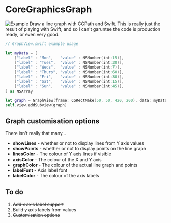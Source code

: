 CoreGraphicsGraph
=================
![Example](http://cl.ly/image/3M3y0A3w2C1F/d)
Draw a line graph with CGPath and Swift. This is really just the result of playing with Swift, and so I can't garuntee the code is production ready, or even very good.

```swift
// GraphView.swift example usage

let myData = [
    ["label" : "Mon",   "value" : NSNumber(int:15)],
    ["label" : "Tues",  "value" : NSNumber(int:30)],
    ["label" : "Weds",  "value" : NSNumber(int:7)],
    ["label" : "Thurs", "value" : NSNumber(int:60)],
    ["label" : "Fri",   "value" : NSNumber(int:30)],
    ["label" : "Sat",   "value" : NSNumber(int:15)],
    ["label" : "Sun",   "value" : NSNumber(int:45)],
] as NSArray

let graph = GraphView(frame: CGRectMake(50, 50, 420, 200), data: myData)
self.view.addSubview(graph)
```

## Graph customisation options
There isn't really that many…

  - **showLines**   - whether or not to display lines from Y axis values
  - **showPoints**  - whether or not to display points on the line graph
  - **linesColor**  - The colour of Y axis lines if visible
  - **axisColor**   - The colour of the X and Y axis
  - **graphColor**  - The colour of the actual line graph and points
  - **labelFont**   - Axis label font
  - **labelColor**  - The colour of the axis labels


## To do
  1. ~~Add x axis label support~~
  2. ~~Build y axis labels from values~~
  3. ~~Customisation options~~
